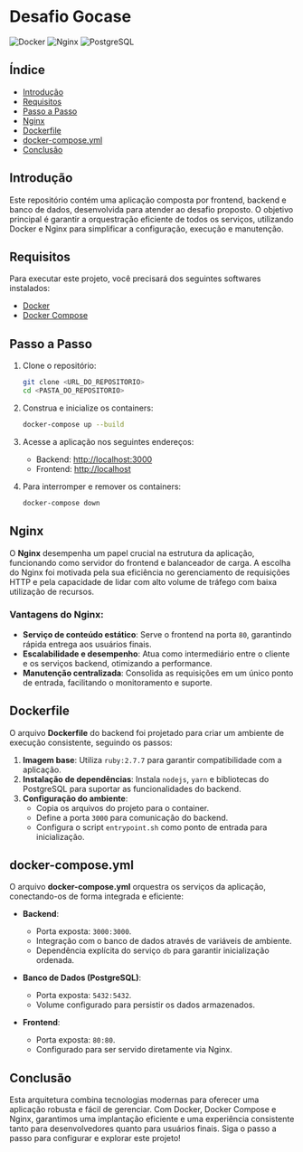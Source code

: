 # Desafio Gocase

![Docker](https://img.shields.io/badge/Docker-Enabled-blue) ![Nginx](https://img.shields.io/badge/Nginx-Configured-green) ![PostgreSQL](https://img.shields.io/badge/PostgreSQL-15--alpine-blue)

## Índice

- [Introdução](#introdução)
- [Requisitos](#requisitos)
- [Passo a Passo](#passo-a-passo)
- [Nginx](#nginx)
- [Dockerfile](#dockerfile)
- [docker-compose.yml](#docker-composeyml)
- [Conclusão](#conclusão)

## Introdução

Este repositório contém uma aplicação composta por frontend, backend e banco de dados, desenvolvida para atender ao desafio proposto. O objetivo principal é garantir a orquestração eficiente de todos os serviços, utilizando Docker e Nginx para simplificar a configuração, execução e manutenção.

## Requisitos

Para executar este projeto, você precisará dos seguintes softwares instalados:

- [Docker](https://www.docker.com/)
- [Docker Compose](https://docs.docker.com/compose/)

## Passo a Passo

1. Clone o repositório:

   ```bash
   git clone <URL_DO_REPOSITORIO>
   cd <PASTA_DO_REPOSITORIO>
   ```

2. Construa e inicialize os containers:

   ```bash
   docker-compose up --build
   ```

3. Acesse a aplicação nos seguintes endereços:

   - Backend: [http://localhost:3000](http://localhost:3000)
   - Frontend: [http://localhost](http://localhost)

4. Para interromper e remover os containers:

   ```bash
   docker-compose down
   ```

## Nginx

O **Nginx** desempenha um papel crucial na estrutura da aplicação, funcionando como servidor do frontend e balanceador de carga. A escolha do Nginx foi motivada pela sua eficiência no gerenciamento de requisições HTTP e pela capacidade de lidar com alto volume de tráfego com baixa utilização de recursos. 

### Vantagens do Nginx:

- **Serviço de conteúdo estático**: Serve o frontend na porta `80`, garantindo rápida entrega aos usuários finais.
- **Escalabilidade e desempenho**: Atua como intermediário entre o cliente e os serviços backend, otimizando a performance.
- **Manutenção centralizada**: Consolida as requisições em um único ponto de entrada, facilitando o monitoramento e suporte.

## Dockerfile

O arquivo **Dockerfile** do backend foi projetado para criar um ambiente de execução consistente, seguindo os passos:

1. **Imagem base**: Utiliza `ruby:2.7.7` para garantir compatibilidade com a aplicação.
2. **Instalação de dependências**: Instala `nodejs`, `yarn` e bibliotecas do PostgreSQL para suportar as funcionalidades do backend.
3. **Configuração do ambiente**:
   - Copia os arquivos do projeto para o container.
   - Define a porta `3000` para comunicação do backend.
   - Configura o script `entrypoint.sh` como ponto de entrada para inicialização.

## docker-compose.yml

O arquivo **docker-compose.yml** orquestra os serviços da aplicação, conectando-os de forma integrada e eficiente:

- **Backend**:
  - Porta exposta: `3000:3000`.
  - Integração com o banco de dados através de variáveis de ambiente.
  - Dependência explícita do serviço `db` para garantir inicialização ordenada.

- **Banco de Dados (PostgreSQL)**:
  - Porta exposta: `5432:5432`.
  - Volume configurado para persistir os dados armazenados.

- **Frontend**:
  - Porta exposta: `80:80`.
  - Configurado para ser servido diretamente via Nginx.

## Conclusão

Esta arquitetura combina tecnologias modernas para oferecer uma aplicação robusta e fácil de gerenciar. Com Docker, Docker Compose e Nginx, garantimos uma implantação eficiente e uma experiência consistente tanto para desenvolvedores quanto para usuários finais. Siga o passo a passo para configurar e explorar este projeto!

